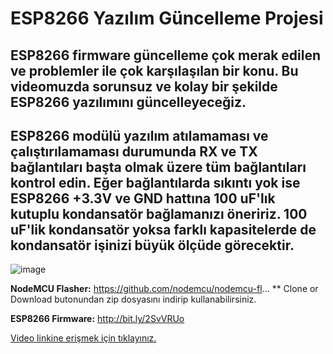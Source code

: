 # ESP8266 Yazılım Güncelleme Projesi #

## ESP8266 firmware güncelleme çok merak edilen ve problemler ile çok karşılaşılan bir konu. Bu videomuzda sorunsuz ve kolay bir şekilde ESP8266 yazılımını güncelleyeceğiz. ##

## ESP8266 modülü yazılım atılamaması ve çalıştırılamaması durumunda RX ve TX bağlantıları başta olmak üzere tüm bağlantıları kontrol edin. Eğer bağlantılarda sıkıntı yok ise ESP8266 +3.3V ve GND hattına 100 uF'lık kutuplu kondansatör bağlamanızı öneririz. 100 uF'lik kondansatör yoksa farklı kapasitelerde de kondansatör işinizi büyük ölçüde görecektir. ##

![image](https://user-images.githubusercontent.com/101178401/179967203-7b384392-e529-4e4c-afe8-c546f72cf893.png)


**NodeMCU Flasher:** https://github.com/nodemcu/nodemcu-fl...
** Clone or Download butonundan zip dosyasını indirip kullanabilirsiniz.

**ESP8266 Firmware:** http://bit.ly/2SvVRUo

[Video linkine erişmek için tıklayınız.](https://www.youtube.com/watch?v=IRpq4KycftY)
